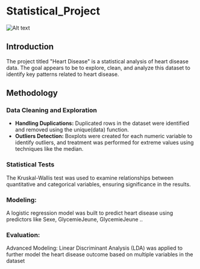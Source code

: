 # Statistical_Project
![Alt text](https://www.merillife.com/assets/images/blog/wQe218SrHyI7X0zPfDpW.jpg)
## Introduction
The project titled "Heart Disease" is a statistical analysis of heart disease data. The goal appears to be to explore, clean, and analyze this dataset to identify key patterns related to heart disease.
## Methodology
### Data Cleaning and Exploration
- **Handling Duplications:** Duplicated rows in the dataset were identified and removed using the unique(data) function.
- **Outliers Detection:** Boxplots were created for each numeric variable to identify outliers, and treatment was performed for extreme values using techniques like the median.
### Statistical Tests
The Kruskal-Wallis test was used to examine relationships between quantitative and categorical variables, ensuring significance in the results.
### Modeling:
A logistic regression model was built to predict heart disease using predictors like Sexe, GlycemieJeune, GlycemieJeune ..
### Evaluation: 
Advanced Modeling: Linear Discriminant Analysis (LDA) was applied to further model the heart disease outcome based on multiple variables in the dataset
